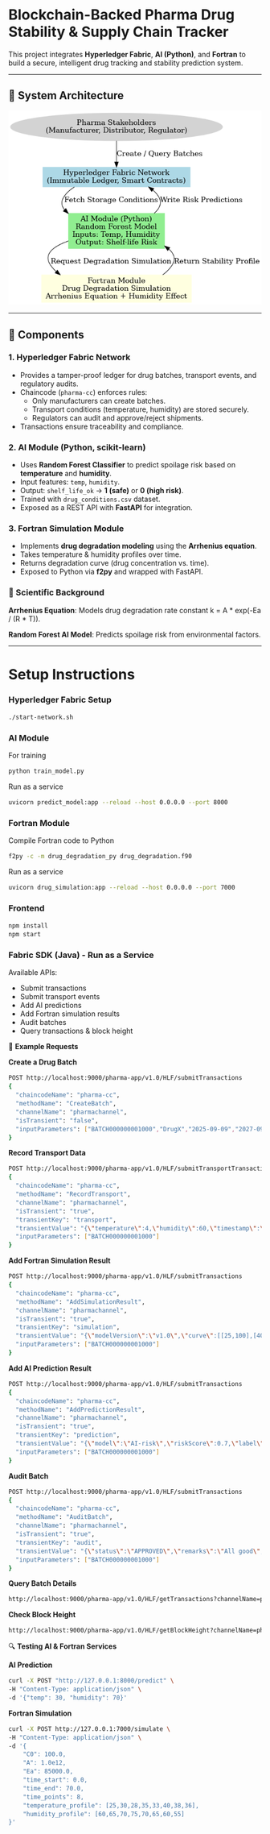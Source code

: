 # Blockchain-Backed Pharma Drug Stability & Supply Chain Tracker

This project integrates **Hyperledger Fabric**, **AI (Python)**, and **Fortran** to build a secure, intelligent drug tracking and stability prediction system.

---

## 📌 System Architecture

![System Architecture](./pharma_system_architecture.png)

---

## 🔹 Components

### 1. Hyperledger Fabric Network
- Provides a tamper-proof ledger for drug batches, transport events, and regulatory audits.
- Chaincode (`pharma-cc`) enforces rules:
  - Only manufacturers can create batches.
  - Transport conditions (temperature, humidity) are stored securely.
  - Regulators can audit and approve/reject shipments.
- Transactions ensure traceability and compliance.

### 2. AI Module (Python, scikit-learn)
- Uses **Random Forest Classifier** to predict spoilage risk based on **temperature** and **humidity**.
- Input features: `temp`, `humidity`.
- Output: `shelf_life_ok` → **1 (safe)** or **0 (high risk)**.
- Trained with `drug_conditions.csv` dataset.
- Exposed as a REST API with **FastAPI** for integration.

### 3. Fortran Simulation Module
- Implements **drug degradation modeling** using the **Arrhenius equation**.
- Takes temperature & humidity profiles over time.
- Returns degradation curve (drug concentration vs. time).
- Exposed to Python via **f2py** and wrapped with FastAPI.


### **📖 Scientific Background**

**Arrhenius Equation**: Models drug degradation rate constant k = A * exp(-Ea / (R * T)).

**Random Forest AI Model**: Predicts spoilage risk from environmental factors.

---

# **Setup Instructions**

### Hyperledger Fabric Setup
```bash
./start-network.sh 
```

### AI Module

For training

```bash
python train_model.py
```

Run as a service

```bash
uvicorn predict_model:app --reload --host 0.0.0.0 --port 8000
```

### Fortran Module

Compile Fortran code to Python

```bash
f2py -c -m drug_degradation_py drug_degradation.f90
```

Run as a service

```bash
uvicorn drug_simulation:app --reload --host 0.0.0.0 --port 7000
```

### Frontend
```bash
npm install
npm start
```

### Fabric SDK (Java) - Run as a Service

Available APIs:

- Submit transactions
- Submit transport events
- Add AI predictions
- Add Fortran simulation results
- Audit batches
- Query transactions & block height

📡 **Example Requests**

**Create a Drug Batch**

```bash
POST http://localhost:9000/pharma-app/v1.0/HLF/submitTransactions
{
  "chaincodeName": "pharma-cc",
  "methodName": "CreateBatch",
  "channelName": "pharmachannel",
  "isTransient": "false",
  "inputParameters": ["BATCH000000001000","DrugX","2025-09-09","2027-09-09"]
}
```

**Record Transport Data**

```bash
POST http://localhost:9000/pharma-app/v1.0/HLF/submitTransportTransactions
{
  "chaincodeName": "pharma-cc",
  "methodName": "RecordTransport",
  "channelName": "pharmachannel",
  "isTransient": "true",
  "transientKey": "transport",
  "transientValue": "{\"temperature\":4,\"humidity\":60,\"timestamp\":\"2025-09-09T10:05:00Z\"}",
  "inputParameters": ["BATCH000000001000"]
}
```

**Add Fortran Simulation Result**

```bash
POST http://localhost:9000/pharma-app/v1.0/HLF/submitTransactions
{
  "chaincodeName": "pharma-cc",
  "methodName": "AddSimulationResult",
  "channelName": "pharmachannel",
  "isTransient": "true",
  "transientKey": "simulation",
  "transientValue": "{\"modelVersion\":\"v1.0\",\"curve\":[[25,100],[40,80]],\"notes\":\"accelerated stability\"}",
  "inputParameters": ["BATCH000000001000"]
}
```

**Add AI Prediction Result**

```bash
POST http://localhost:9000/pharma-app/v1.0/HLF/submitTransactions
{
  "chaincodeName": "pharma-cc",
  "methodName": "AddPredictionResult",
  "channelName": "pharmachannel",
  "isTransient": "true",
  "transientKey": "prediction",
  "transientValue": "{\"model\":\"AI-risk\",\"riskScore\":0.7,\"label\":\"High Risk\",\"features\":{\"temp\":4},\"publishVerdict\":true,\"timestamp\":\"2025-09-09T10:10:00Z\"}",
  "inputParameters": ["BATCH000000001000"]
}
```

**Audit Batch**

```bash
POST http://localhost:9000/pharma-app/v1.0/HLF/submitTransactions
{
  "chaincodeName": "pharma-cc",
  "methodName": "AuditBatch",
  "channelName": "pharmachannel",
  "isTransient": "true",
  "transientKey": "audit",
  "transientValue": "{\"status\":\"APPROVED\",\"remarks\":\"All good\",\"timestamp\":\"2025-09-09T10:15:00Z\"}",
  "inputParameters": ["BATCH000000001000"]
}
```

**Query Batch Details**

```bash
http://localhost:9000/pharma-app/v1.0/HLF/getTransactions?channelName=pharmachannel&chaincodeName=pharma-cc&methodName=GetBatchDetails&value=BATCH000000001000
```

**Check Block Height**

```bash
http://localhost:9000/pharma-app/v1.0/HLF/getBlockHeight?channelName=pharmachannel
```

🔍 **Testing AI & Fortran Services**

**AI Prediction**

```bash
curl -X POST "http://127.0.0.1:8000/predict" \
-H "Content-Type: application/json" \
-d '{"temp": 30, "humidity": 70}'
```

**Fortran Simulation**

```bash
curl -X POST http://127.0.0.1:7000/simulate \
-H "Content-Type: application/json" \
-d '{
    "C0": 100.0,
    "A": 1.0e12,
    "Ea": 85000.0,
    "time_start": 0.0,
    "time_end": 70.0,
    "time_points": 8,
    "temperature_profile": [25,30,28,35,33,40,38,36],
    "humidity_profile": [60,65,70,75,70,65,60,55]
}'
```
